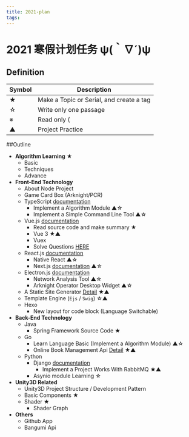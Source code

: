 ```yaml
---
title: 2021-plan
tags:
---
```


#  2021 寒假计划任务 ψ(｀∇´)ψ

<div STYLE="page-break-after: always;"></div>

## Definition

| Symbol | Description                              |
| ------ | ---------------------------------------- |
| ★      | Make a Topic or Serial, and create a tag |
| ☆      | Write only one passage                   |
| ※      | Read only (                              |
| ▲      | Project Practice                         |

##Outline

- **Algorithm Learning** ★
  - Basic
  - Techniques
  - Advance
- **Front-End Technology**
  - About Node Project
  - Game Card Box (Arknight/PCR)
  - TypeScript [documentation](https://www.typescriptlang.org/docs)
    - Implement a Algorithm Module ▲☆
    - Implement a Simple Command Line Tool ▲☆
  - Vue.js [documentation](https://cn.vuejs.org/)
    - Read source code and make summary ★
    - Vue 3 ★▲
    - Vuex
    - Solve Questions [HERE](./qa-vue.md)
  - React.js [documentation](https://zh-hans.reactjs.org/)
    - Native React ▲☆
    - Next.js [documentation](https://www.nextjs.cn/docs/getting-started) ▲☆
  - Electron.js [documentation](https://www.electronjs.org/)
    - Network Analysis Tool ▲☆
    - Arknight Operator Desktop Widget ▲☆
  - A Static Site Generator [Detail](./static-site-generator-requirements.md) ★▲
  - Template Engine (`Ejs` / `Swig`) ☆▲
  - Hexo
    - New layout for code block (Language Switchable)
- **Back-End Technology**
  - Java
    - Spring Framework Source Code ★
  - Go
    - Learn Language Basic (Implement a Algorithm Module) ▲☆
    -  Online Book Management Api [Detail](./online-book-management-requirements.md) ★▲
  - Python
    - Django [documentation](https://docs.djangoproject.com/zh-hans/3.1/) 
      - Implement a Project Works With RabbitMQ ★▲
    - Asynio module Learning ☆
- **Unity3D Related**
  - Unity3D Project Structure / Development Pattern
  - Basic Components ★
  - Shader ★
    - Shader Graph
- **Others**
  - Github App
  - Bangumi Api

